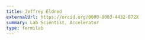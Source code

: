 ```yaml
---
title: Jeffrey Eldred
externalUrl: https://orcid.org/0000-0003-4432-072X
summary: Lab Scientist, Accelerator
type: fermilab
---
```

